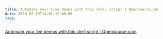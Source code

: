 ```yaml
---
title: Automate your live demos with this shell script | Opensource.com
date: 2020-02-13T14:01:12-00:00
tags:
---
```


[Automate your live demos with this shell script | Opensource.com](https://opensource.com/article/20/2/live-demo-script)
